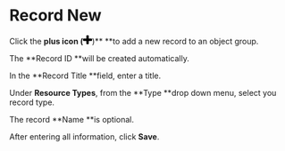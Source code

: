 # Record New

Click the **plus icon \(**![](/assets/symbol_plus_16.png)\)** **to add a new record to an object group.

The **Record ID **will be created automatically.

In the **Record Title **field, enter a title.

Under **Resource Types**, from the **Type **drop down menu, select you record type.

The record **Name **is optional.

After entering all information, click **Save**.

